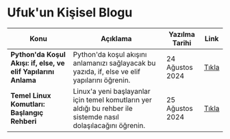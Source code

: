 # Ufuk'un Kişisel Blogu

| **Konu**                                                              | **Açıklama**                                                                                         | **Yazılma Tarihi** | **Link**                                                                                                                               |
|-----------------------------------------------------------------------|------------------------------------------------------------------------------------------------------|--------------------|------------------------------------------------------------------------------------------------|
| **Python'da Koşul Akışı: if, else, ve elif Yapılarını Anlama** | Python'da koşul akışını anlamanızı sağlayacak bu yazıda, if, else ve elif yapılarını öğrenin.          | 24 Ağustos 2024    | [Tıkla](https://github.com/ufuayk/Blog/blob/main/content/python-kosul-akisi.md) |
| **Temel Linux Komutları: Başlangıç Rehberi**            | Linux'a yeni başlayanlar için temel komutların yer aldığı bu rehber ile sistemde nasıl dolaşılacağını öğrenin. | 25 Ağustos 2024    | [Tıkla](https://github.com/ufuayk/Blog/blob/main/content/temel-linux-komutlari.md) |
